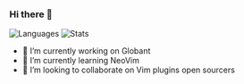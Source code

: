 ### Hi there 👋

![Languages](https://github-readme-stats.vercel.app/api/top-langs/?username=joshnavdev&show_icons=true&layout=compact&langs_count=10&theme=dark)
![Stats](https://github-readme-stats.vercel.app/api?username=joshnavdev&show_icons=true&theme=dark&count_private=true)

- 🔭 I’m currently working on Globant
- 🌱 I’m currently learning NeoVim
- 👯 I’m looking to collaborate on Vim plugins open sourcers

<!--
**joshuanr5/joshuanr5** is a ✨ _special_ ✨ repository because its `README.md` (this file) appears on your GitHub profile.

Here are some ideas to get you started:

- 🔭 I’m currently working on Globant
- 🌱 I’m currently learning NeoVim
- 👯 I’m looking to collaborate on Vim plugins open sourcers
-->
